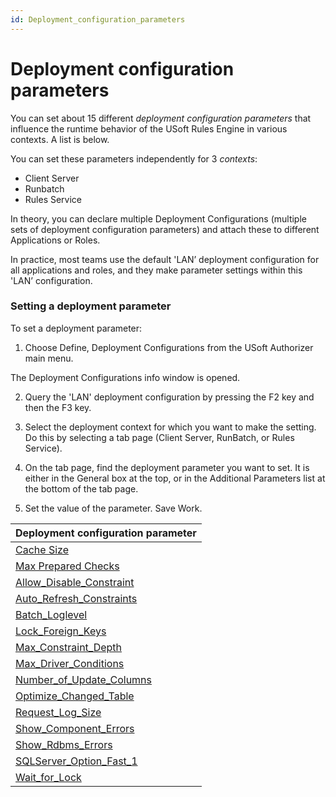 ```yaml
---
id: Deployment_configuration_parameters
---
```


# Deployment configuration parameters

You can set about 15 different *deployment configuration parameters* that influence the runtime behavior of the USoft Rules Engine in various contexts. A list is below.

You can set these parameters independently for 3 *contexts*:

- Client Server
- Runbatch
- Rules Service

In theory, you can declare multiple Deployment Configurations (multiple sets of deployment configuration parameters) and attach these to different Applications or Roles.

In practice, most teams use the default 'LAN’ deployment configuration for all applications and roles, and they make parameter settings within this 'LAN’ configuration.

### Setting a deployment parameter

To set a deployment parameter:

1. Choose Define, Deployment Configurations from the USoft Authorizer main menu.

The Deployment Configurations info window is opened.

2. Query the 'LAN' deployment configuration by pressing the F2 key and then the F3 key.

3. Select the deployment context for which you want to make the setting. Do this by selecting a tab page (Client Server, RunBatch, or Rules Service).

4. On the tab page, find the deployment parameter you want to set. It is either in the General box at the top, or in the Additional Parameters list at the bottom of the tab page.

5. Set the value of the parameter. Save Work.

|**Deployment configuration parameter**|
|--------|
|[Cache Size](/docs/Authorisation_and_access/Deployment_configurations/Cache_Size.md)|
|[Max Prepared Checks](/docs/Authorisation_and_access/Deployment_configurations/Max_Prepared_Checks.md)|
|[Allow_Disable_Constraint](/docs/Authorisation_and_access/Deployment_configurations/Allow_Disable_Constraint.md)|
|[Auto_Refresh_Constraints](/docs/Authorisation_and_access/Deployment_configurations/Auto_Refresh_Constraints.md)|
|[Batch_Loglevel](/docs/Authorisation_and_access/Deployment_configurations/Batch_Loglevel.md)|
|[Lock_Foreign_Keys](/docs/Authorisation_and_access/Deployment_configurations/Lock_Foreign_Keys.md)|
|[Max_Constraint_Depth](/docs/Authorisation_and_access/Deployment_configurations/Max_Constraint_Depth.md)|
|[Max_Driver_Conditions](/docs/Authorisation_and_access/Deployment_configurations/Max_Driver_Conditions.md)|
|[Number_of_Update_Columns](/docs/Authorisation_and_access/Deployment_configurations/Number_of_Update_Columns.md)|
|[Optimize_Changed_Table](/docs/Authorisation_and_access/Deployment_configurations/Optimize_Changed_Table.md)|
|[Request_Log_Size](/docs/Authorisation_and_access/Deployment_configurations/Request_Log_Size.md)|
|[Show_Component_Errors](/docs/Authorisation_and_access/Deployment_configurations/Show_Component_Errors.md)|
|[Show_Rdbms_Errors](/docs/Authorisation_and_access/Deployment_configurations/Show_Rdbms_Errors.md)|
|[SQLServer_Option_Fast_1](/docs/Authorisation_and_access/Deployment_configurations/SQLServer_Option_Fast_1.md)|
|[Wait_for_Lock](/docs/Authorisation_and_access/Deployment_configurations/Wait_for_Lock.md)|



 